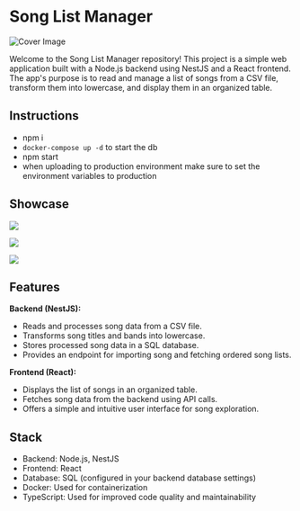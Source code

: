 # Song List Manager

<img src="https://res.cloudinary.com/dp2xkwxbk/image/upload/v1692280701/music_r3fvuy.jpg" alt="Cover Image"  />

Welcome to the Song List Manager repository! This project is a simple web application built with a Node.js backend using NestJS and a React frontend. The app's purpose is to read and manage a list of songs from a CSV file, transform them into lowercase, and display them in an organized table.

## Instructions

- npm i
- `docker-compose up -d` to start the db
- npm start
- when uploading to production environment make sure to set the environment variables to production

## Showcase

![](https://res.cloudinary.com/dp2xkwxbk/image/upload/v1692382959/1_t57dzv.png)

![](https://res.cloudinary.com/dp2xkwxbk/image/upload/v1692382795/2_wiifye.png)

![](https://res.cloudinary.com/dp2xkwxbk/image/upload/v1692382795/3_ucrscw.png)

## Features

**Backend (NestJS):**

- Reads and processes song data from a CSV file.
- Transforms song titles and bands into lowercase.
- Stores processed song data in a SQL database.
- Provides an endpoint for importing song and fetching ordered song lists.

**Frontend (React):**

- Displays the list of songs in an organized table.
- Fetches song data from the backend using API calls.
- Offers a simple and intuitive user interface for song exploration.

## Stack

- Backend: Node.js, NestJS
- Frontend: React
- Database: SQL (configured in your backend database settings)
- Docker: Used for containerization
- TypeScript: Used for improved code quality and maintainability
